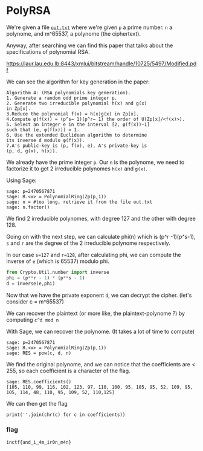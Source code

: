 # PolyRSA

We're given a file [`out.txt`](out.txt) where we're given `p` a prime number. `n` a polynome, and m^65537, a polynome (the ciphertext).

Anyway, after searching we can find this paper that talks about the specifications of polynomial RSA.

https://laur.lau.edu.lb:8443/xmlui/bitstream/handle/10725/5497/Modified.pdf


We can see the algorithm for key generation in the paper:
```
Algorithm 4: (RSA polynomials key generation).
1. Generate a random odd prime integer p.
2. Generate two irreducible polynomial h(x) and g(x)
in Zp[x].
3.Reduce the polynomial f(x) = h(x)g(x) in Zp[x].
4.Compute φ(f(x)) = (p^s− 1)(p^r− 1) the order of U(Zp[x]/<f(x)>).
5. Select an integer e in the interval [2, φ(f(x))−1]
such that (e, φ(f(x))) = 1.
6. Use the extended Euclidean algorithm to determine
its inverse d modulo φ(f(x)).
7.A's public-key is (p, f(x), e), A's private-key is
(p, d, g(x), h(x)). 
```

We already have the prime integer `p`. Our `n` is the polynome, we need to factorize it to get 2 irreducible polynomes `h(x)` and `g(x)`.

Using Sage:
```Sage
sage: p=2470567871
sage: R.<x> = PolynomialRing(Zp(p,1))
sage: n = #too long, retrieve it from the file out.txt
sage: n.factor()
```

We find 2 irreducible polynomes, with degree 127 and the other with degree 128.

Going on with the next step, we can calculate phi(n) which is (p^r -1)(p^s-1), `s` and `r` are the degree of the 2 irreducible polynome respectively.

In our case `s=127` and `r=128`, after calculating phi, we can compute the inverse of `e` (which is 65537) modulo phi.

```Python
from Crypto.Util.number import inverse
phi = (p**r - 1) * (p**s - 1)
d = inverse(e,phi)
```

Now that we have the private exponent `d`, we can decrypt the cipher. (let's consider c =  m^65537)

We can recover the plaintext (or more like, the plaintext-polynome ?) by computing `c^d mod n`

With Sage, we can recover the polynome. (It takes a lot of time to compute)
```Sage
sage: p=2470567871
sage: R.<x> = PolynomialRing(Zp(p,1))
sage: RES = pow(c, d, n)
```

We find the original polynome, and we can notice that the coefficients are < 255, so each coefficient is a character of the flag.

```Sage
sage: RES.coefficients()
[105, 110, 99, 116, 102, 123, 97, 110, 100, 95, 105, 95, 52, 109, 95, 105, 114, 48, 110, 95, 109, 52, 110,125]
```

We can then get the flag
```Py
print(''.join(chr(c) for c in coefficients))
```

### flag
`inctf{and_i_4m_ir0n_m4n}`


